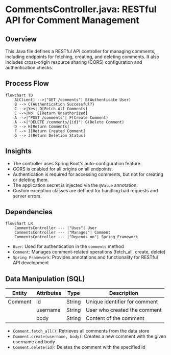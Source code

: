 # CommentsController.java: RESTful API for Comment Management

## Overview

This Java file defines a RESTful API controller for managing comments, including endpoints for fetching, creating, and deleting comments. It also includes cross-origin resource sharing (CORS) configuration and authentication checks.

## Process Flow

```mermaid
flowchart TD
    A[Client] -->|"GET /comments"| B(Authenticate User)
    B --> C{Authentication Successful?}
    C -->|Yes| D[Fetch All Comments]
    C -->|No| E[Return Unauthorized]
    A -->|"POST /comments"| F(Create Comment)
    A -->|"DELETE /comments/{id}"| G(Delete Comment)
    D --> H[Return Comments]
    F --> I[Return Created Comment]
    G --> J[Return Deletion Status]
```

## Insights

- The controller uses Spring Boot's auto-configuration feature.
- CORS is enabled for all origins on all endpoints.
- Authentication is required for accessing comments, but not for creating or deleting them.
- The application secret is injected via the `@Value` annotation.
- Custom exception classes are defined for handling bad requests and server errors.

## Dependencies

```mermaid
flowchart LR
    CommentsController --- |"Uses"| User
    CommentsController --- |"Manages"| Comment
    CommentsController --- |"Depends on"| Spring_Framework
```

- `User`: Used for authentication in the `comments` method
- `Comment`: Manages comment-related operations (fetch_all, create, delete)
- `Spring Framework`: Provides annotations and functionality for RESTful API development

## Data Manipulation (SQL)

| Entity    | Attributes | Type   | Description                    |
|-----------|------------|--------|--------------------------------|
| Comment   | id         | String | Unique identifier for comment  |
|           | username   | String | User who created the comment   |
|           | body       | String | Content of the comment         |

- `Comment.fetch_all()`: Retrieves all comments from the data store
- `Comment.create(username, body)`: Creates a new comment with the given username and body
- `Comment.delete(id)`: Deletes the comment with the specified id
